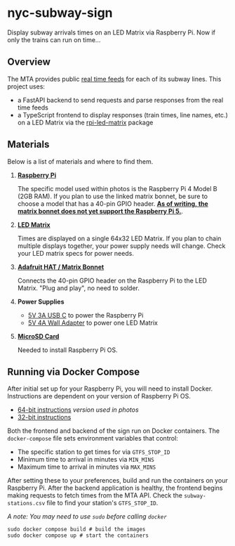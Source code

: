 # nyc-subway-sign
Display subway arrivals times on an LED Matrix via Raspberry Pi. Now if only the trains can run on time...

## Overview
The MTA provides public [real time feeds](https://api.mta.info/#/subwayRealTimeFeeds) for each of its subway lines. This project uses:
- a FastAPI backend to send requests and parse responses from the real time feeds 
- a TypeScript frontend to display responses (train times, line names, etc.) on a LED Matrix via the [rpi-led-matrix](https://www.npmjs.com/package/rpi-led-matrix) package

## Materials
Below is a list of materials and where to find them. 

1. [**Raspberry Pi**](https://www.adafruit.com/product/4292)

    The specific model used within photos is the Raspberry Pi 4 Model B (2GB RAM). If you plan to use the linked matrix bonnet, be sure to choose a model that has a 40-pin GPIO header. [**As of writing, the matrix bonnet does not yet support the Raspberry Pi 5.**](https://github.com/hzeller/rpi-rgb-led-matrix/issues/1603). 


2. [**LED Matrix**](https://www.adafruit.com/product/2278)
    
    Times are displayed on a single 64x32 LED Matrix. If you plan to chain multiple displays together, your power supply needs will change. Check your LED matrix specs for power needs.

3. [**Adafruit HAT / Matrix Bonnet**](https://www.adafruit.com/product/3211)
    
    Connects the 40-pin GPIO header on the Raspberry Pi to the LED Matrix. "Plug and play", no need to solder. 

4. **Power Supplies**

    - [5V 3A USB C](https://www.amazon.com/gp/product/B08523QCT6/) to power the Raspberry Pi
    - [5V 4A Wall Adapter](https://www.amazon.com/gp/product/B087LY41PV/) to power one LED Matrix


5. [**MicroSD Card**](https://www.amazon.com/gp/product/B08TJTB8XS/)
    
    Needed to install Raspberry Pi OS.


## Running via Docker Compose
After initial set up for your Raspberry Pi, you will need to install Docker. Instructions are dependent on your version of Raspberry Pi OS. 

- [64-bit instructions](https://docs.docker.com/engine/install/debian/) *version used in photos*
- [32-bit instructions](https://docs.docker.com/engine/install/raspberry-pi-os/)

Both the frontend and backend of the sign run on Docker containers. The `docker-compose` file sets environment variables that control:

- The specific station to get times for via `GTFS_STOP_ID`
- Minimum time to arrival in minutes via `MIN_MINS`
- Maximum time to arrival in minutes via `MAX_MINS`

After setting these to your preferences, build and run the containers on your Raspberry Pi. After the backend application is healthy, the frontend begins making requests to fetch times from the MTA API. Check the `subway-stations.csv` file to find your station's `GTFS_STOP_ID`.

*A note: You may need to use `sudo` before calling `docker`*

```
sudo docker compose build # build the images
sudo docker compose up # start the containers
```
